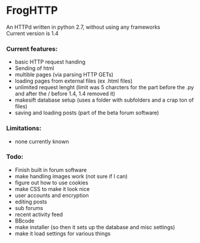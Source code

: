 # FrogHTTP
An HTTPd written in python 2.7, without using any frameworks
<br />Current version is 1.4

### Current features:
 * basic HTTP request handing
 * Sending of html
 * multible pages (via parsing HTTP GETs)
 * loading pages from external files (ex .html files)
 * unlimited request lenght (limit was 5 charcters for the part before the .py and after the / before 1.4, 1.4 removed it)
 * makesift database setup (uses a folder with subfolders and a crap ton of files)
 * saving and loading posts (part of the beta forum software)
 
### Limitations:
 * none currently known

### Todo:
 * Finish built in forum software
 * make handling images work (not sure if I can)
 * figure out how to use cookies
 * make CSS to make it look nice
 * user accounts and encryption
 * editing posts
 * sub forums
 * recent activity feed
 * BBcode
 * make installer (so then it sets up the database and misc settings)
 * make it load settings for various things
